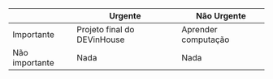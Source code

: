 | | **Urgente** | **Não Urgente** |
|-|-------------|-----------------|
|Importante | Projeto final do DEVinHouse | Aprender computação |
|Não importante | Nada | Nada |
